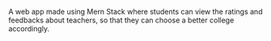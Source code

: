 A web app made using Mern Stack where students can view the ratings and feedbacks about teachers, so that they can choose a better college accordingly. 
